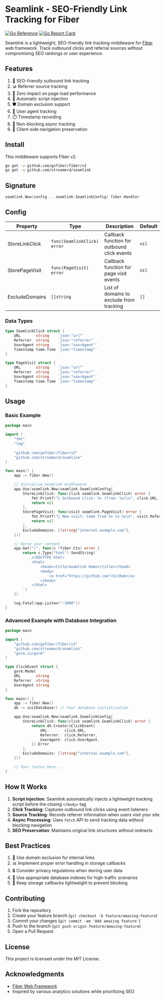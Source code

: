 # Seamlink - SEO-Friendly Link Tracking for Fiber

[![Go Reference](https://pkg.go.dev/badge/github.com/streamerd/seamlink.svg)](https://pkg.go.dev/github.com/streamerd/seamlink)
[![Go Report Card](https://goreportcard.com/badge/github.com/streamerd/seamlink)](https://goreportcard.com/report/github.com/streamerd/seamlink)

Seamlink is a lightweight, SEO-friendly link tracking middleware for [Fiber](https://github.com/gofiber/fiber) web framework. Track outbound clicks and referral sources without compromising SEO rankings or user experience.

## Features

1. 🔗 SEO-friendly outbound link tracking
2. 📊 Referrer source tracking
3. 🚀 Zero impact on page load performance
4. 🎯 Automatic script injection
5. 🛡️ Domain exclusion support
6. 📱 User agent tracking
7. ⏱️ Timestamp recording
8. 🔄 Non-blocking async tracking
9. 💫 Client-side navigation preservation

## Install

This middleware supports Fiber v2.

```bash
go get -u github.com/gofiber/fiber/v2
go get -u github.com/streamerd/seamlink
```

## Signature

```go
seamlink.New(config ...seamlink.SeamlinkConfig) fiber.Handler
```

## Config

| Property | Type | Description | Default |
|----------|------|-------------|----------|
| StoreLinkClick | `func(SeamlinkClick) error` | Callback function for outbound click events | `nil` |
| StorePageVisit | `func(PageVisit) error` | Callback function for page visit events | `nil` |
| ExcludeDomains | `[]string` | List of domains to exclude from tracking | `[]` |

### Data Types

```go
type SeamlinkClick struct {
    URL       string    `json:"url"`
    Referrer  string    `json:"referrer"`
    UserAgent string    `json:"userAgent"`
    Timestamp time.Time `json:"timestamp"`
}

type PageVisit struct {
    URL       string    `json:"url"`
    Referrer  string    `json:"referrer"`
    UserAgent string    `json:"userAgent"`
    Timestamp time.Time `json:"timestamp"`
}
```

## Usage

### Basic Example

```go
package main

import (
    "fmt"
    "log"
    
    "github.com/gofiber/fiber/v2"
    "github.com/streamerd/seamlink"
)

func main() {
    app := fiber.New()

    // Initialize Seamlink middleware
    app.Use(seamlink.New(seamlink.SeamlinkConfig{
        StoreLinkClick: func(click seamlink.SeamlinkClick) error {
            fmt.Printf("🔗 Outbound click: %s (from: %s)\n", click.URL, click.Referrer)
            return nil
        },
        StorePageVisit: func(visit seamlink.PageVisit) error {
            fmt.Printf("👋 New visit: Came from %s to %s\n", visit.Referrer, visit.URL)
            return nil
        },
        ExcludeDomains: []string{"internal.example.com"},
    }))

    // Serve your content
    app.Get("/", func(c *fiber.Ctx) error {
        return c.Type("html").SendString(`
            <!DOCTYPE html>
            <html>
                <head><title>Seamlink Demo</title></head>
                <body>
                    <a href="https://github.com">GitHub</a>
                </body>
            </html>
        `)
    })

    log.Fatal(app.Listen(":3000"))
}
```

### Advanced Example with Database Integration

```go
package main

import (
    "github.com/gofiber/fiber/v2"
    "github.com/streamerd/seamlink"
    "gorm.io/gorm"
)

type ClickEvent struct {
    gorm.Model
    URL       string
    Referrer  string
    UserAgent string
}

func main() {
    app := fiber.New()
    db := initDatabase() // Your database initialization

    app.Use(seamlink.New(seamlink.SeamlinkConfig{
        StoreLinkClick: func(click seamlink.SeamlinkClick) error {
            return db.Create(&ClickEvent{
                URL:       click.URL,
                Referrer:  click.Referrer,
                UserAgent: click.UserAgent,
            }).Error
        },
        ExcludeDomains: []string{"internal.example.com"},
    }))

    // Your routes here...
}
```

## How It Works

1. **Script Injection**: Seamlink automatically injects a lightweight tracking script before the closing `</body>` tag
2. **Click Tracking**: Captures outbound link clicks using event listeners
3. **Source Tracking**: Records referrer information when users visit your site
4. **Async Processing**: Uses `fetch` API to send tracking data without blocking navigation
5. **SEO Preservation**: Maintains original link structures without redirects

## Best Practices

1. 🎯 Use domain exclusion for internal links
2. 📊 Implement proper error handling in storage callbacks
3. 🔒 Consider privacy regulations when storing user data
4. 💾 Use appropriate database indexes for high-traffic scenarios
5. 🚀 Keep storage callbacks lightweight to prevent blocking

## Contributing

1. Fork the repository
2. Create your feature branch (`git checkout -b feature/amazing-feature`)
3. Commit your changes (`git commit -am 'Add amazing feature'`)
4. Push to the branch (`git push origin feature/amazing-feature`)
5. Open a Pull Request

## License

This project is licensed under the MIT License.

## Acknowledgments

- [Fiber Web Framework](https://github.com/gofiber/fiber)
- Inspired by various analytics solutions while prioritizing SEO
